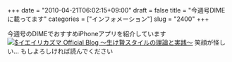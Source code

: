 +++
date = "2010-04-21T06:02:15+09:00"
draft = false
title = "今週号DIMEに載ってます"
categories = ["インフォメーション"]
slug = "2400"
+++

今週号のDIMEでおすすめiPhoneアプリを紹介しています
<a href="http://ieiri.net/wordpress/wp-content/uploads/ameblo/blog_import_4f7a38aadf63c.png"><img src="http://ieiri.net/wordpress/wp-content/uploads/ameblo/blog_import_4f7a38aa3489a.png"  alt="$イエイリカズマ Official Blog ～生け贄スタイルの理論と実践～" border="0" /></a>
笑顔が怪しい…
もしよろしければ読んでください
